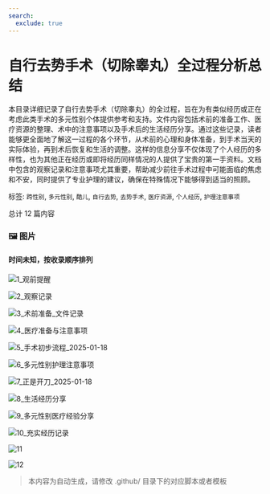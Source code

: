 ```yaml
---
search:
  exclude: true
---
```



# 自行去势手术（切除睾丸）全过程分析总结

本目录详细记录了自行去势手术（切除睾丸）的全过程，旨在为有类似经历或正在考虑此类手术的多元性别个体提供参考和支持。文件内容包括术前的准备工作、医疗资源的整理、术中的注意事项以及手术后的生活经历分享。通过这些记录，读者能够更全面地了解这一过程的各个环节，从术前的心理和身体准备，到手术当天的实际体验，再到术后恢复和生活的调整。这样的信息分享不仅体现了个人经历的多样性，也为其他正在经历或即将经历同样情况的人提供了宝贵的第一手资料。文档中包含的观察记录和注意事项尤其重要，帮助减少前往手术过程中可能面临的焦虑和不安，同时提供了专业护理的建议，确保在特殊情况下能够得到适当的照顾。


标签: `跨性别`, `多元性别`, `酷儿`, `自行去势`, `去势手术`, `医疗资源`, `个人经历`, `护理注意事项`


总计 12 篇内容



### 🖼️ 图片


#### 时间未知，按收录顺序排列


![1_观前提醒](1_观前提醒.jpg)


![2_观察记录](2_观察记录.jpg)


![3_术前准备_文件记录](3_术前准备_文件记录.jpg)


![4_医疗准备与注意事项](4_医疗准备与注意事项.jpg)


![5_手术初步流程_2025-01-18](5_手术初步流程_2025-01-18.jpg)


![6_多元性别护理注意事项](6_多元性别护理注意事项.jpg)


![7_正是开刀_2025-01-18](7_正是开刀_2025-01-18.jpg)


![8_生活经历分享](8_生活经历分享.jpg)


![9_多元性别医疗经验分享](9_多元性别医疗经验分享.jpg)


![10_充实经历记录](10_充实经历记录.jpg)


![11](11.jpg)


![12](12.jpg)


> 本内容为自动生成，请修改 .github/ 目录下的对应脚本或者模板
